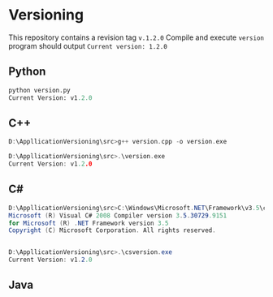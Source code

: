 # Versioning
This repository contains a revision tag `v.1.2.0`
Compile and execute `version` program should output `Current version: 1.2.0`

## Python

```python
python version.py
Current Version: v1.2.0
```

## C++

```cpp
D:\AppllicationVersioning\src>g++ version.cpp -o version.exe

D:\AppllicationVersioning\src>.\version.exe
Current Version: v1.2.0
```

## C#

```cs
D:\AppllicationVersioning\src>C:\Windows\Microsoft.NET\Framework\v3.5\csc.exe /t:exe /out:csversion.exe version.cs
Microsoft (R) Visual C# 2008 Compiler version 3.5.30729.9151
for Microsoft (R) .NET Framework version 3.5
Copyright (C) Microsoft Corporation. All rights reserved.


D:\AppllicationVersioning\src>.\csversion.exe
Current Version: v1.2.0
```

## Java
